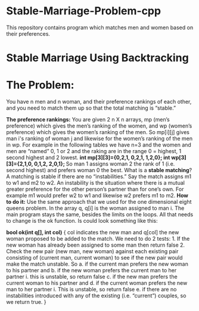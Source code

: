 Stable-Marriage-Problem-cpp
===========================

This repository contains program which matches men and women based on their preferences.

Stable Marriage Using Backtracking
==================================
The Problem:
===========
You have n men and n woman, and their preference rankings of each other, and you need to match them up so that 
the total matching is “stable.”

<b>The preference rankings:</b>
You are given 2 n X n arrays, mp (men’s preference) which gives the men’s ranking of the women, 
and wp (women’s preference) which gives the women’s ranking of the men.
So mp[i][j] gives man i's ranking of woman j and likewise for the women’s ranking of the men in wp.
For example in the following tables we have n=3 and the women and men are “named” 0, 1 or 2 and the raking are 
in the range 0 = highest, 1 second highest and 2 lowest.
<b>
int mp[3][3]={0,2,1,
0,2,1,
1,2,0};
int wp[3][3]={2,1,0,
0,1,2,
2,0,1};
</b>
So man 1 assigns woman 2 the rank of 1 (i.e. second highest) and prefers woman 0 the best.
What is a <b>stable matching</b>?
A matching is stable if there are no “instabilities.” Say the match assigns m1 to w1 and m2 to w2. An instability 
is the situation where there is a mutual greater preference for the other person’s partner than for one’s own. 
For example m1 would prefer w2 to w1 and likewise w2 prefers m1 to m2.
<b>How to do it:</b>
Use the same approach that we used for the one dimensional eight queens problem. In the array q, q[i] is the woman 
assigned to man i. The main program stays the same, besides the limits on the loops. All that needs to change is the 
ok function. Is could look something like this:

<b>bool ok(int q[], int col)</b> {
          col indicates the new man and q[col] the new woman proposed to be added to the match.
We need to do 2 tests:
    1. If the new woman has already been assigned to some man then return false
    2. Check the new pair (new man, new woman) against each existing pair consisting of (current man, current woman) to see if the new pair would make the match unstable. So
        a. if the current man prefers the new woman to his partner and
        b. if the new woman prefers the current man to her partner
                  i. this is unstable, so return false
        c. if the new man prefers the current woman to his partner and
        d. if the current woman prefers the new man to her partner
                  i. This is unstable, so return false
        e. if there are no instabilities introduced with any of the existing (i.e. “current”) couples, so we return true.
}
